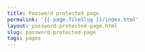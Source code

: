```yaml
---
title: Password protected page
permalink: '{{ page.fileSlug }}/index.html'
layout: password-protected-page.html
slug: password-protected-page
tags: pages
---
```



